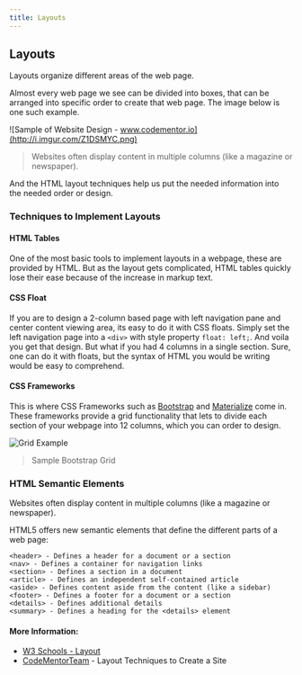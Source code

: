 ```yaml
---
title: Layouts
---
```

## Layouts

Layouts organize different areas of the web page.

Almost every web page we see can be divided into boxes, that can be arranged into specific order to create that web page. The image below is one such example.

![Sample of Website Design - www.codementor.io](http://i.imgur.com/Z1DSMYC.png)

> Websites often display content in multiple columns (like a magazine or newspaper).

And the HTML layout techniques help us put the needed information into the needed order or design.


### Techniques to Implement Layouts 

#### HTML Tables
One of the most basic tools to implement layouts in a webpage, these are provided by HTML. But as the layout gets complicated, HTML tables quickly lose their ease because of the increase in markup text.

<!-- Examples needed  -->

#### CSS Float
If you are to design a 2-column based page with left navigation pane and center content viewing area, its easy to do it with CSS floats. Simply set the left navigation page into a `<div>` with style property `float: left;`. And voila you get that design. But what if you had 4 columns in a single section. Sure, one can do it with floats, but the syntax of HTML you would be writing would be easy to comprehend.

<!-- Examples needed  -->

#### CSS Frameworks
This is where CSS Frameworks such as [Bootstrap](http://getbootstrap.com/) and [Materialize](http://materializecss.com/) come in. These frameworks provide a grid functionality that lets to divide each section of your webpage into 12 columns, which you can order to design. 

![Grid Example](https://blog.gridbox.io/wp-content/uploads/2018/01/download-1-1024x271.png)
> Sample Bootstrap Grid

### HTML Semantic Elements
Websites often display content in multiple columns (like a magazine or newspaper).

HTML5 offers new semantic elements that define the different parts of a web page:
```
<header> - Defines a header for a document or a section
<nav> - Defines a container for navigation links
<section> - Defines a section in a document
<article> - Defines an independent self-contained article
<aside> - Defines content aside from the content (like a sidebar)
<footer> - Defines a footer for a document or a section
<details> - Defines additional details
<summary> - Defines a heading for the <details> element
```

#### More Information:

- [W3 Schools - Layout](https://www.w3schools.com/html/html_layout.asp)
- [CodeMentorTeam](https://www.codementor.io/codementorteam/4-different-html-css-layout-techniques-to-create-a-site-85i9t1x34) - Layout Techniques to Create a Site

